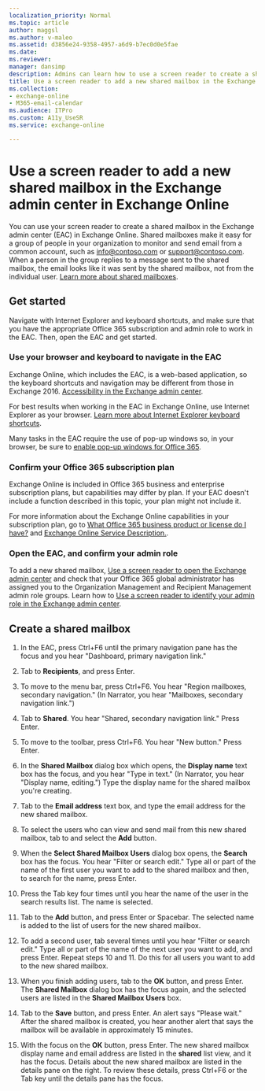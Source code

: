 ```yaml
---
localization_priority: Normal
ms.topic: article
author: maggsl
ms.author: v-maleo
ms.assetid: d3856e24-9358-4957-a6d9-b7ec0d0e5fae
ms.date: 
ms.reviewer: 
manager: dansimp
description: Admins can learn how to use a screen reader to create a shared mailbox in the Exchange admin center (EAC) in Exchange Online.
title: Use a screen reader to add a new shared mailbox in the Exchange admin center in Exchange Online
ms.collection: 
- exchange-online
- M365-email-calendar
ms.audience: ITPro
ms.custom: A11y_UseSR
ms.service: exchange-online

---
```


# Use a screen reader to add a new shared mailbox in the Exchange admin center in Exchange Online

You can use your screen reader to create a shared mailbox in the Exchange admin center (EAC) in Exchange Online. Shared mailboxes make it easy for a group of people in your organization to monitor and send email from a common account, such as info@contoso.com or support@contoso.com. When a person in the group replies to a message sent to the shared mailbox, the email looks like it was sent by the shared mailbox, not from the individual user. [Learn more about shared mailboxes](https://go.microsoft.com/fwlink/p/?LinkId=798937).

## Get started

Navigate with Internet Explorer and keyboard shortcuts, and make sure that you have the appropriate Office 365 subscription and admin role to work in the EAC. Then, open the EAC and get started.

### Use your browser and keyboard to navigate in the EAC

Exchange Online, which includes the EAC, is a web-based application, so the keyboard shortcuts and navigation may be different from those in Exchange 2016. [Accessibility in the Exchange admin center](accessibility-in-exchange-admin-center.md).

For best results when working in the EAC in Exchange Online, use Internet Explorer as your browser. [Learn more about Internet Explorer keyboard shortcuts](https://go.microsoft.com/fwlink/p/?LinkID=787614).

Many tasks in the EAC require the use of pop-up windows so, in your browser, be sure to [enable pop-up windows for Office 365](https://go.microsoft.com/fwlink/p/?LinkID=317550).

### Confirm your Office 365 subscription plan

Exchange Online is included in Office 365 business and enterprise subscription plans, but capabilities may differ by plan. If your EAC doesn't include a function described in this topic, your plan might not include it.

For more information about the Exchange Online capabilities in your subscription plan, go to [What Office 365 business product or license do I have?](https://go.microsoft.com/fwlink/p/?LinkID=797552) and [Exchange Online Service Description.](https://go.microsoft.com/fwlink/p/?LinkID=797553).

### Open the EAC, and confirm your admin role

To add a new shared mailbox, [Use a screen reader to open the Exchange admin center](https://technet.microsoft.com/library/c7091f4c-da4e-49fa-bae4-b9e34bf51d9e.aspx) and check that your Office 365 global administrator has assigned you to the Organization Management and Recipient Management admin role groups. Learn how to [Use a screen reader to identify your admin role in the Exchange admin center](use-screen-reader-to-identify-admin-role-in-exchange-admin-center.md).

## Create a shared mailbox

1. In the EAC, press Ctrl+F6 until the primary navigation pane has the focus and you hear "Dashboard, primary navigation link."

2. Tab to **Recipients**, and press Enter.

3. To move to the menu bar, press Ctrl+F6. You hear "Region mailboxes, secondary navigation." (In Narrator, you hear "Mailboxes, secondary navigation link.")

4. Tab to **Shared**. You hear "Shared, secondary navigation link." Press Enter.

5. To move to the toolbar, press Ctrl+F6. You hear "New button." Press Enter.

6. In the **Shared Mailbox** dialog box which opens, the **Display name** text box has the focus, and you hear "Type in text." (In Narrator, you hear "Display name, editing.") Type the display name for the shared mailbox you're creating.

7. Tab to the **Email address** text box, and type the email address for the new shared mailbox.

8. To select the users who can view and send mail from this new shared mailbox, tab to and select the **Add** button.

9. When the **Select Shared Mailbox Users** dialog box opens, the **Search** box has the focus. You hear "Filter or search edit." Type all or part of the name of the first user you want to add to the shared mailbox and then, to search for the name, press Enter.

10. Press the Tab key four times until you hear the name of the user in the search results list. The name is selected.

11. Tab to the **Add** button, and press Enter or Spacebar. The selected name is added to the list of users for the new shared mailbox.

12. To add a second user, tab several times until you hear "Filter or search edit." Type all or part of the name of the next user you want to add, and press Enter. Repeat steps 10 and 11. Do this for all users you want to add to the new shared mailbox.

13. When you finish adding users, tab to the **OK** button, and press Enter. The **Shared Mailbox** dialog box has the focus again, and the selected users are listed in the **Shared Mailbox Users** box.

14. Tab to the **Save** button, and press Enter. An alert says "Please wait." After the shared mailbox is created, you hear another alert that says the mailbox will be available in approximately 15 minutes.

15. With the focus on the **OK** button, press Enter. The new shared mailbox display name and email address are listed in the **shared** list view, and it has the focus. Details about the new shared mailbox are listed in the details pane on the right. To review these details, press Ctrl+F6 or the Tab key until the details pane has the focus.

